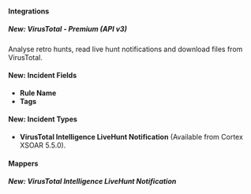 #### Integrations
##### New: VirusTotal - Premium (API v3)
Analyse retro hunts, read live hunt notifications and download files from VirusTotal.

#### New: Incident Fields
- **Rule Name**
- **Tags**

#### New: Incident Types 
- **VirusTotal Intelligence LiveHunt Notification** (Available from Cortex XSOAR 5.5.0).

#### Mappers
##### New: VirusTotal Intelligence LiveHunt Notification

